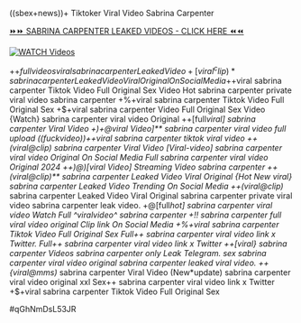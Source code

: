 ((sbex+news))+ Tiktoker Viral Video Sabrina Carpenter


[⏩⏩ SABRINA CARPENTER LEAKED VIDEOS - CLICK HERE ⏪⏪](https://mov24.shop/watch/sabrina+carpenter)

[![WATCH Videos](https://i.imgur.com/dJHk4Zq.gif)](https://mov24.shop/watch/sabrina+carpenter)




























+$+full videos viral sabrina carpenter Leaked Video
+[viral^clip)* sabrina carpenter Leaked Video Viral Original On Social Media +$+viral sabrina carpenter Tiktok Video Full Original Sex Video Hot sabrina carpenter private viral video sabrina carpenter +%+viral sabrina carpenter Tiktok Video Full Original Sex +$+viral sabrina carpenter Video Full Original Sex Video {Watch} sabrina carpenter viral video Original
++[full*viral] sabrina carpenter Viral Video
+)+@viral Video]** sabrina carpenter viral video full upload
((fuckvideo))++viral sabrina carpenter tiktok viral video
++(viral@clip) sabrina carpenter Viral Video
[Viral-video] sabrina carpenter viral video Original On Social Media Full sabrina carpenter viral video Original 2024 ++)@)[viral Video] Streaming Video sabrina carpenter ++(viral@clip)** sabrina carpenter Leaked Video Viral Original {Hot New viral} sabrina carpenter Leaked Video Trending On Social Media ++(viral@clip)* sabrina carpenter Leaked Video Viral Original
sabrina carpenter private viral video sabrina carpenter leak video.
+@[full*hot] sabrina carpenter viral video
Watch Full ^viralvideo^ sabrina carpenter
+!! sabrina carpenter full viral video original Clip link On Social Media +%+viral sabrina carpenter Tiktok Video Full Original Sex
Full++ sabrina carpenter viral video link x Twitter. Full++ sabrina carpenter viral video link x Twitter
++[viral} sabrina carpenter Videos sabrina carpenter only Leak Telegram. sex sabrina carpenter viral video original
sabrina carpenter leaked viral video.
++{viral@mms)* sabrina carpenter Viral Video
(New*update) sabrina carpenter viral video original xxl
Sex++ sabrina carpenter viral video link x Twitter
+$+viral sabrina carpenter Tiktok Video Full Original Sex


#qGhNmDsL53JR